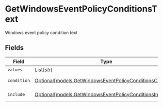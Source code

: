 # GetWindowsEventPolicyConditionsText

Windows event policy condition text


## Fields

| Field                                                                                                              | Type                                                                                                               | Required                                                                                                           | Description                                                                                                        |
| ------------------------------------------------------------------------------------------------------------------ | ------------------------------------------------------------------------------------------------------------------ | ------------------------------------------------------------------------------------------------------------------ | ------------------------------------------------------------------------------------------------------------------ |
| `values`                                                                                                           | List[*str*]                                                                                                        | :heavy_minus_sign:                                                                                                 | Text values                                                                                                        |
| `condition`                                                                                                        | [Optional[models.GetWindowsEventPolicyConditionsCondition]](../models/getwindowseventpolicyconditionscondition.md) | :heavy_minus_sign:                                                                                                 | Text condition                                                                                                     |
| `include`                                                                                                          | [Optional[models.GetWindowsEventPolicyConditionsInclude]](../models/getwindowseventpolicyconditionsinclude.md)     | :heavy_minus_sign:                                                                                                 | Text include                                                                                                       |
